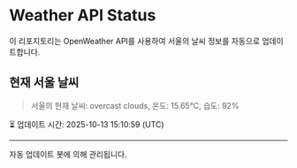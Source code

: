 
# Weather API Status

이 리포지토리는 OpenWeather API를 사용하여 서울의 날씨 정보를 자동으로 업데이트합니다.

## 현재 서울 날씨
> 서울의 현재 날씨: overcast clouds, 온도: 15.65°C, 습도: 92%

⏳ 업데이트 시간: 2025-10-13 15:10:59 (UTC)

---
자동 업데이트 봇에 의해 관리됩니다.
